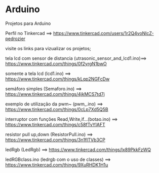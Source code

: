 # Arduino
Projetos para Arduino

Perfil no Tinkercad ==> https://www.tinkercad.com/users/1r2Q4voNlcZ-pedrozier

visite os links para vizualizar os projetos;

tela lcd com sensor de distancia (utrasonic_sensor_and_lcd1.ino)==>  https://www.tinkercad.com/things/0f2yrgN1bwO 

somente a tela lcd (lcd1.ino) ==>  https://www.tinkercad.com/things/kLqp2NGFcDw 

semáforo simples (Semaforo.ino) ==> https://www.tinkercad.com/things/4jkMCS7td7j 

exemplo de utilização da pwm~ (pwm_.ino) ==>  https://www.tinkercad.com/things/0cLp7Xd5Q5B 

interruptor com funções Read,Write,if...(botao.ino) ==>  https://www.tinkercad.com/things/c58fTvYIAFT 

resistor pull up,down (ResistorPull.ino) ==>  https://www.tinkercad.com/things/3n1fITVb3CP 

ledRgb (LedRgb) ==>  https://www.tinkercad.com/things/lx89PkkFzWQ 

ledRGBclass.ino (ledrgb com o uso de classes) ==>   https://www.tinkercad.com/things/9XuRHDK1H1u 
